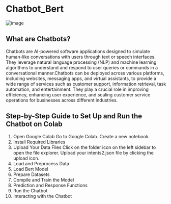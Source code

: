 # Chatbot_Bert
![image](https://github.com/nayana142/Chatbot_Bert/assets/120770261/acb3fca3-45a2-4c1c-9b17-1ec33f5e9432)

## What are Chatbots?
Chatbots are AI-powered software applications designed to simulate human-like conversations with users through text or speech interfaces. They leverage natural language processing (NLP) and machine learning algorithms to understand and respond to user queries or commands in a conversational manner.Chatbots can be deployed across various platforms, including websites, messaging apps, and virtual assistants, to provide a wide range of services such as customer support, information retrieval, task automation, and entertainment. They play a crucial role in improving efficiency, enhancing user experience, and scaling customer service operations for businesses across different industries.

## Step-by-Step Guide to Set Up and Run the Chatbot on Colab
1. Open Google Colab
    Go to Google Colab.
    Create a new notebook.
2. Install Required Libraries
3. Upload Your Data Files
    Click on the folder icon on the left sidebar to open the file explorer.
    Upload your intents2.json file by clicking the upload icon.
4. Load and Preprocess Data
5. Load Bert Model
6. Prepare Datasets
7. Compile and Train the Model
8. Prediction and Response Functions
9. Run the Chatbot
10. Interacting with the Chatbot
